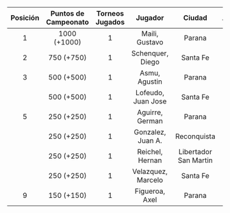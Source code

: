 |  Posición  |  Puntos de Campeonato  |  Torneos Jugados  |      Jugador       |        Ciudad         |  Afiliación  |  Puntos sumados  |
|:----------:|:----------------------:|:-----------------:|:------------------:|:---------------------:|:------------:|:----------------:|
|     1      |      1000 (+1000)      |         1         |   Maili, Gustavo   |        Parana         |   Aspatem    |    1000 (T01)    |
|     2      |       750 (+750)       |         1         |  Schenquer, Diego  |       Santa Fe        |   Atemeli    |    750 (T01)     |
|     3      |       500 (+500)       |         1         |   Asmu, Agustin    |        Parana         |   Aspatem    |    500 (T01)     |
|            |       500 (+500)       |         1         | Lofeudo, Juan Jose |       Santa Fe        |   Atemeli    |    500 (T01)     |
|     5      |       250 (+250)       |         1         |  Aguirre, German   |        Parana         |   Aspatem    |    250 (T01)     |
|            |       250 (+250)       |         1         | Gonzalez, Juan A.  |      Reconquista      |    ATMAR     |    250 (T01)     |
|            |       250 (+250)       |         1         |  Reichel, Hernan   | Libertador San Martin |     CRL      |    250 (T01)     |
|            |       250 (+250)       |         1         | Velazquez, Marcelo |       Santa Fe        |   AteMeLi    |    250 (T01)     |
|     9      |       150 (+150)       |         1         |   Figueroa, Axel   |        Parana         |   Aspatem    |    150 (T01)     |